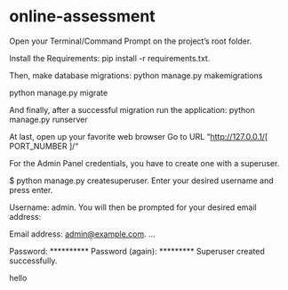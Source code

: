 # online-assessment

Open your Terminal/Command Prompt on the project’s root folder.

Install the Requirements: pip install -r requirements.txt.

Then, make database migrations: python manage.py makemigrations

python manage.py migrate

And finally, after a successful migration run the application: python manage.py runserver

At last, open up your favorite web browser
Go to URL “http://127.0.0.1/[ PORT_NUMBER ]/“

For the Admin Panel credentials, you have to create one with a superuser.

$ python manage.py createsuperuser. Enter your desired username and press enter.

Username: admin. You will then be prompted for your desired email address:

Email address: admin@example.com. ...

Password: ********** Password (again): ********* Superuser created successfully.

hello
